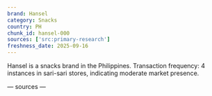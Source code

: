 ```yaml
---
brand: Hansel
category: Snacks
country: PH
chunk_id: hansel-000
sources: ['src:primary-research']
freshness_date: 2025-09-16
---
```


Hansel is a snacks brand in the Philippines. Transaction frequency: 4 instances in sari-sari stores, indicating moderate market presence.

— sources —
